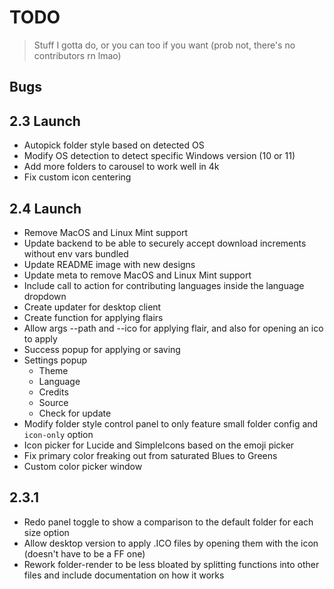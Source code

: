# TODO

> Stuff I gotta do, or you can too if you want (prob not, there's no contributors rn lmao)

## Bugs

## 2.3 Launch

- Autopick folder style based on detected OS
- Modify OS detection to detect specific Windows version (10 or 11)
- Add more folders to carousel to work well in 4k
- Fix custom icon centering

## 2.4 Launch

- Remove MacOS and Linux Mint support
- Update backend to be able to securely accept download increments without env vars bundled
- Update README image with new designs
- Update meta to remove MacOS and Linux Mint support
- Include call to action for contributing languages inside the language dropdown
- Create updater for desktop client
- Create function for applying flairs
- Allow args --path and --ico for applying flair, and also for opening an ico to apply
- Success popup for applying or saving
- Settings popup
  - Theme
  - Language
  - Credits
  - Source
  - Check for update
- Modify folder style control panel to only feature small folder config and `icon-only` option
- Icon picker for Lucide and SimpleIcons based on the emoji picker
- Fix primary color freaking out from saturated Blues to Greens
- Custom color picker window

## 2.3.1

- Redo panel toggle to show a comparison to the default folder for each size option
- Allow desktop version to apply .ICO files by opening them with the icon (doesn't have to be a FF one)
- Rework folder-render to be less bloated by splitting functions into other files and include documentation on how it works

